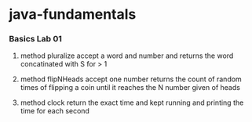# java-fundamentals

### Basics Lab 01 

1. method pluralize accept a word and number and returns the word concatinated with S for > 1  

2. method flipNHeads accept one number returns the count of random times of flipping a coin until it reaches the N number given of heads

3.  method clock return the exact time and kept running and printing the time for each second 